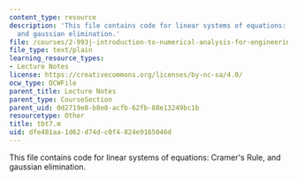 ```yaml
---
content_type: resource
description: 'This file contains code for linear systems of equations: Cramer''s Rule,
  and gaussian elimination.'
file: /courses/2-993j-introduction-to-numerical-analysis-for-engineering-13-002j-spring-2005/dfe481aa1d62d74dc0f4824e9165046d_tbt7.m
file_type: text/plain
learning_resource_types:
- Lecture Notes
license: https://creativecommons.org/licenses/by-nc-sa/4.0/
ocw_type: OCWFile
parent_title: Lecture Notes
parent_type: CourseSection
parent_uid: 0d2719e8-b8e8-acfb-62fb-88e13249bc1b
resourcetype: Other
title: tbt7.m
uid: dfe481aa-1d62-d74d-c0f4-824e9165046d
---
```

This file contains code for linear systems of equations: Cramer's Rule, and gaussian elimination.